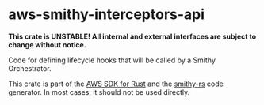 # aws-smithy-interceptors-api

**This crate is UNSTABLE! All internal and external interfaces are subject to change without notice.**

Code for defining lifecycle hooks that will be called by a Smithy Orchestrator.

<!-- anchor_start:footer -->
This crate is part of the [AWS SDK for Rust](https://awslabs.github.io/aws-sdk-rust/) and the [smithy-rs](https://github.com/awslabs/smithy-rs) code generator. In most cases, it should not be used directly.
<!-- anchor_end:footer -->
